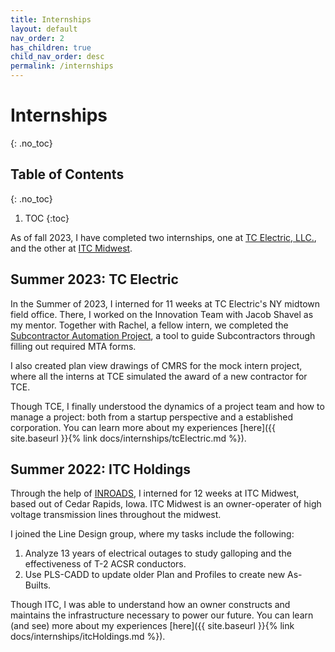 ```yaml
---
title: Internships
layout: default
nav_order: 2
has_children: true
child_nav_order: desc
permalink: /internships
---
```

# Internships
{: .no_toc}

## Table of Contents 
{: .no_toc}

1. TOC
{:toc}

As of fall 2023, I have completed two internships, one at [TC Electric, LLC.](https://www.tcelect.net/), and the other at [ITC Midwest](https://www.itc-holdings.com/itc-midwest).


## Summer 2023: TC Electric

In the Summer of 2023, I interned for 11 weeks at TC Electric's NY midtown field office. There, I worked on the Innovation Team with Jacob Shavel as my mentor. Together with Rachel, a fellow intern, we completed the [Subcontractor Automation Project](https://tce-innovation.github.io/Subcontractor-Automation/), a tool to guide Subcontractors through filling out required MTA forms.

I also created plan view drawings of CMRS for the mock intern project, where all the interns at TCE simulated the award of a new contractor for TCE. 

Though TCE, I finally understood the dynamics of a project team and how to manage a project: both from a startup perspective and a established corporation. You can learn more about my experiences [here]({{ site.baseurl }}{% link docs/internships/tcElectric.md %}).

## Summer 2022: ITC Holdings

Through the help of [INROADS](https://inroads.org/), I interned for 12 weeks at ITC Midwest, based out of Cedar Rapids, Iowa. ITC Midwest is an owner-operater of high voltage transmission lines throughout the midwest. 

I joined the Line Design group, where my tasks include the following: 
1. Analyze 13 years of electrical outages to study galloping and the effectiveness of T-2 ACSR conductors.
2. Use PLS-CADD to update older Plan and Profiles to create new As-Builts.

Though ITC, I was able to understand how an owner constructs and maintains the infrastructure necessary to power our future. You can learn (and see) more about my experiences [here]({{ site.baseurl }}{% link docs/internships/itcHoldings.md %}).
